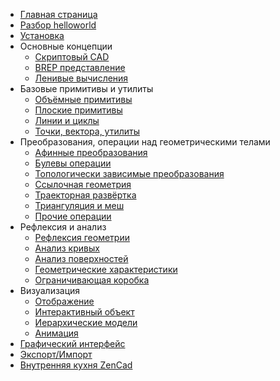 * [Главная страница](index.html)
* [Разбор helloworld](helloworld.html)
* [Установка](installation.html)
* Основные концепции
	* [Скриптовый CAD](scriptcad.html)
	* [BREP представление](geomcore.html)
	* [Ленивые вычисления](caching.html)
* Базовые примитивы и утилиты
	* [Объёмные примитивы](prim3d.html)
	* [Плоские примитивы](prim2d.html)
	* [Линии и циклы](prim1d.html)
	* [Точки, вектора, утилиты](prim0d.html)
* Преобразования, операции над геометрическими телами
	* [Афинные преобразования](trans0.html)  
	* [Булевы операции](bool.html)
	* [Топологически зависимые преобразования](fillet.html) 
	* [Ссылочная геометрия](ops3d.html)
	* [Траекторная развёртка](sweep.html)
	* [Триангуляция и меш](trimesh.html)
	* [Прочие операции](other.html)
* Рефлексия и анализ
	* [Рефлексия геометрии](reflect.html)
	* [Анализ кривых](crvalgo.html)
	* [Анализ поверхностей](surfalgo.html)
	* [Геометрические характеристики](geomprop.html)
	* [Ограничивающая коробка](bbox.html)
* Визуализация  
	* [Отображение](show.html)
	* [Интерактивный объект](interactive_object.html)  
	* [Иерархические модели](assemble.html)
	* [Анимация](animate.html)
* [Графический интерфейс](gui.html)
* [Экспорт/Импорт](expimp.html)
* [Внутренняя кухня ZenCad](internal.html)
